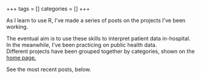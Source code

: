 +++
tags = []
categories = []
+++

As I learn to use R, I've made a series of posts on the projects I've been working.

The eventual aim is to use these skills to interpret patient data in-hospital. <br>
In the meanwhile, I've been practicing on public health data.
<br>
Different projects have been grouped together by categories, shown on the [home page.](https://fergustaylor.github.io./)

See the most recent posts, below.